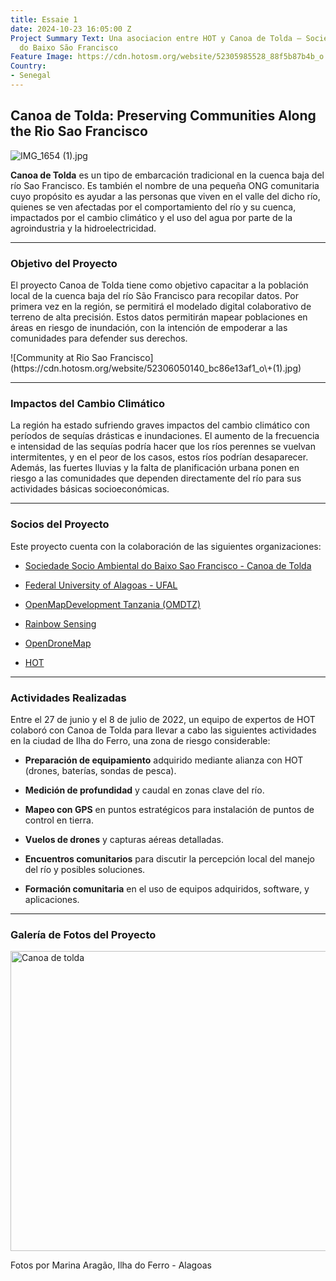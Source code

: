 ```yaml
---
title: Essaie 1
date: 2024-10-23 16:05:00 Z
Project Summary Text: Una asociacion entre HOT y Canoa de Tolda – Sociedade Socioambiental
  do Baixo São Francisco
Feature Image: https://cdn.hotosm.org/website/52305985528_88f5b87b4b_o.jpg
Country:
- Senegal
---
```


## Canoa de Tolda: Preserving Communities Along the Rio Sao Francisco


![IMG_1654 (1).jpg](https://cdn.hotosm.org/website/IMG_1654+(1).jpg)


**Canoa de Tolda** es un tipo de embarcación tradicional en la cuenca baja del río Sao Francisco. Es también el nombre de una pequeña ONG comunitaria cuyo propósito es ayudar a las personas que viven en el valle del dicho río, quienes se ven afectadas por el comportamiento del río y su cuenca, impactados por el cambio climático y el uso del agua por parte de la agroindustria y la hidroelectricidad.

---

### Objetivo del Proyecto

El proyecto Canoa de Tolda tiene como objetivo capacitar a la población local de la cuenca baja del río São Francisco para recopilar datos. Por primera vez en la región, se permitirá el modelado digital colaborativo de terreno de alta precisión. Estos datos permitirán mapear poblaciones en áreas en riesgo de inundación, con la intención de empoderar a las comunidades para defender sus derechos.

<div class="secondary-image">
![Community at Rio Sao Francisco](https://cdn.hotosm.org/website/52306050140_bc86e13af1_o\+(1).jpg)
</div>

---

### Impactos del Cambio Climático

La región ha estado sufriendo graves impactos del cambio climático con períodos de sequías drásticas e inundaciones. El aumento de la frecuencia e intensidad de las sequías podría hacer que los ríos perennes se vuelvan intermitentes, y en el peor de los casos, estos ríos podrían desaparecer. Además, las fuertes lluvias y la falta de planificación urbana ponen en riesgo a las comunidades que dependen directamente del río para sus actividades básicas socioeconómicas.

---

### Socios del Proyecto

Este proyecto cuenta con la colaboración de las siguientes organizaciones:

* [Sociedade Socio Ambiental do Baixo Sao Francisco - Canoa de Tolda](https://canoadetolda.org.br/)

* [Federal University of Alagoas - UFAL](https://ufal.br/)

* [OpenMapDevelopment Tanzania (OMDTZ)](https://www.omdtz.or.tz/)

* [Rainbow Sensing](https://rainbowsensing.com/)

* [OpenDroneMap](https://opendronemap.org/)

* [HOT](https://www.hotosm.org/)

---

### Actividades Realizadas

Entre el 27 de junio y el 8 de julio de 2022, un equipo de expertos de HOT colaboró con Canoa de Tolda para llevar a cabo las siguientes actividades en la ciudad de Ilha do Ferro, una zona de riesgo considerable:

* **Preparación de equipamiento** adquirido mediante alianza con HOT (drones, baterías, sondas de pesca).

* **Medición de profundidad** y caudal en zonas clave del río.

* **Mapeo con GPS** en puntos estratégicos para instalación de puntos de control en tierra.

* **Vuelos de drones** y capturas aéreas detalladas.

* **Encuentros comunitarios** para discutir la percepción local del manejo del río y posibles soluciones.

* **Formación comunitaria** en el uso de equipos adquiridos, software, y aplicaciones.

---

### Galería de Fotos del Proyecto

<div class="photo-gallery">
<a data-flickr-embed="true" data-header="true" data-footer="true" href="https://www.flickr.com/photos/hotosm/albums/72177720301505895" title="Canoa de tolda">
<img src="https://live.staticflickr.com/65535/52306048310_9970498f24_z.jpg" alt="Canoa de tolda" width="640" height="480">
</a>
<script async src="//embedr.flickr.com/assets/client-code.js" charset="utf-8"></script>
<p>Fotos por Marina Aragão, Ilha do Ferro - Alagoas</p>
</div>